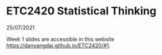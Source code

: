 ETC2420 Statistical Thinking 
================
25/07/2021

Week 1 slides are accessible in this website
<https://danyangdai.github.io/ETC2420/#1>.
